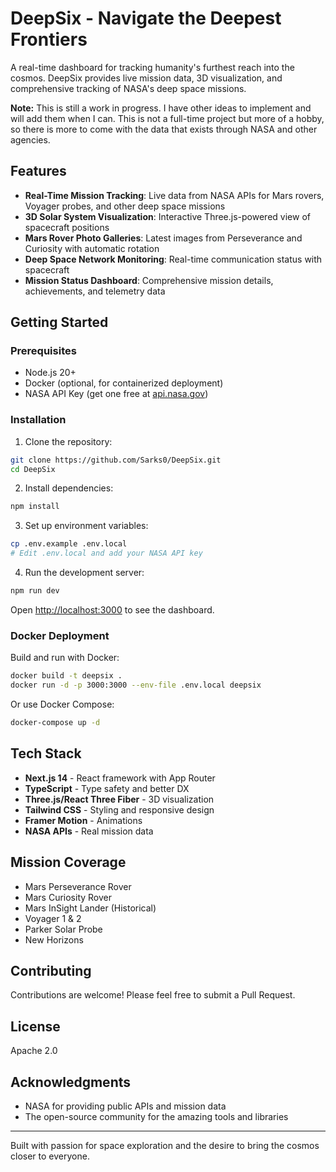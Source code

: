 # DeepSix - Navigate the Deepest Frontiers

A real-time dashboard for tracking humanity's furthest reach into the cosmos. DeepSix provides live mission data, 3D visualization, and comprehensive tracking of NASA's deep space missions.

**Note:** This is still a work in progress. I have other ideas to implement and will add them when I can. This is not a full-time project but more of a hobby, so there is more to come with the data that exists through NASA and other agencies.

## Features

- **Real-Time Mission Tracking**: Live data from NASA APIs for Mars rovers, Voyager probes, and other deep space missions
- **3D Solar System Visualization**: Interactive Three.js-powered view of spacecraft positions
- **Mars Rover Photo Galleries**: Latest images from Perseverance and Curiosity with automatic rotation
- **Deep Space Network Monitoring**: Real-time communication status with spacecraft
- **Mission Status Dashboard**: Comprehensive mission details, achievements, and telemetry data

## Getting Started

### Prerequisites

- Node.js 20+
- Docker (optional, for containerized deployment)
- NASA API Key (get one free at [api.nasa.gov](https://api.nasa.gov))

### Installation

1. Clone the repository:

```bash
git clone https://github.com/Sarks0/DeepSix.git
cd DeepSix
```

2. Install dependencies:

```bash
npm install
```

3. Set up environment variables:

```bash
cp .env.example .env.local
# Edit .env.local and add your NASA API key
```

4. Run the development server:

```bash
npm run dev
```

Open [http://localhost:3000](http://localhost:3000) to see the dashboard.

### Docker Deployment

Build and run with Docker:

```bash
docker build -t deepsix .
docker run -d -p 3000:3000 --env-file .env.local deepsix
```

Or use Docker Compose:

```bash
docker-compose up -d
```

## Tech Stack

- **Next.js 14** - React framework with App Router
- **TypeScript** - Type safety and better DX
- **Three.js/React Three Fiber** - 3D visualization
- **Tailwind CSS** - Styling and responsive design
- **Framer Motion** - Animations
- **NASA APIs** - Real mission data

## Mission Coverage

- Mars Perseverance Rover
- Mars Curiosity Rover
- Mars InSight Lander (Historical)
- Voyager 1 & 2
- Parker Solar Probe
- New Horizons

## Contributing

Contributions are welcome! Please feel free to submit a Pull Request.

## License

Apache 2.0

## Acknowledgments

- NASA for providing public APIs and mission data
- The open-source community for the amazing tools and libraries

---

Built with passion for space exploration and the desire to bring the cosmos closer to everyone.
